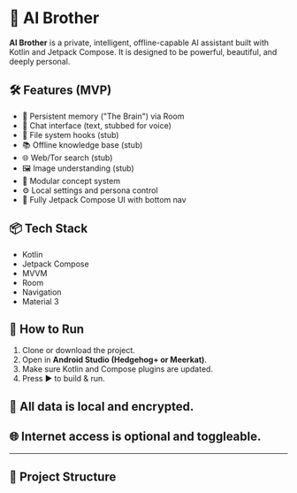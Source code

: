 # 🤖 AI Brother

**AI Brother** is a private, intelligent, offline-capable AI assistant built with Kotlin and Jetpack Compose. It is designed to be powerful, beautiful, and deeply personal.

## 🛠 Features (MVP)
- 🧠 Persistent memory ("The Brain") via Room
- 💬 Chat interface (text, stubbed for voice)
- 📂 File system hooks (stub)
- 📚 Offline knowledge base (stub)
- 🌐 Web/Tor search (stub)
- 🖼️ Image understanding (stub)
- 🧩 Modular concept system
- ⚙️ Local settings and persona control
- 🧵 Fully Jetpack Compose UI with bottom nav

## 📦 Tech Stack
- Kotlin
- Jetpack Compose
- MVVM
- Room
- Navigation
- Material 3

## 🏁 How to Run

1. Clone or download the project.
2. Open in **Android Studio (Hedgehog+ or Meerkat)**.
3. Make sure Kotlin and Compose plugins are updated.
4. Press ▶️ to build & run.

## 🔐 All data is local and encrypted.
## 🌐 Internet access is optional and toggleable.

---

## 📂 Project Structure

